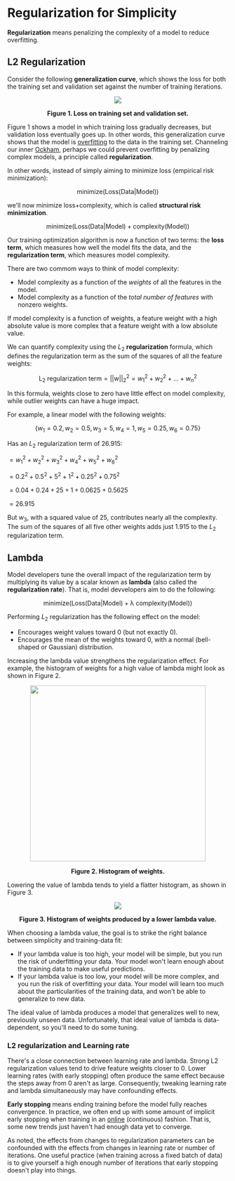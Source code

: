 # Regularization for Simplicity

**Regularization** means penalizing the complexity of a model to reduce overfitting.

## L2 Regularization

Consider the following **generalization curve**, which shows the loss for both the training set and validation set against the number of training iterations.

<div align='center'>
  <img src='https://developers.google.com/static/machine-learning/crash-course/images/RegularizationTwoLossFunctions.svg' />

  <strong>Figure 1. Loss on training set and validation set.</strong>
</div>

Figure 1 shows a model in which training loss gradually decreases, but validation loss eventually goes up. In other words, this generalization curve shows that the model is [overfitting](https://developers.google.com/machine-learning/crash-course/generalization/peril-of-overfitting) to the data in the training set. Channeling our inner [Ockham](https://developers.google.com/machine-learning/crash-course/generalization/peril-of-overfitting#ockham), perhaps we could prevent overfitting by penalizing complex models, a principle called **regularization**.

In other words, instead of simply aiming to minimize loss (empirical risk minimization):

$$\mathrm{minimize(Loss(Data \vert Model))}$$

we'll now minimize loss+complexity, which is called **structural risk minimization**.

$$\mathrm{minimize(Loss(Data \vert Model) + \mathrm{complexity(Model)})}$$

Our training optimization algorithm is now a function of two terms: the **loss term**, which measures how well the model fits the data, and the **regularization term**, which measures model complexity.

There are two commom ways to think of model complexity:

  * Model complexity as a function of the *weights* of all the features in the model.
  * Model complexity as a function of the *total number of features* with nonzero weights.

If model complexity is a function of weights, a feature weight with a high absolute value is more complex that a feature weight with a low absolute value.

We can quantify complexity using the $L_{2}$ **regularization** formula, which defines the regularization term as the sum of the squares of all the feature weights:

<div class="math-jax-block">

$$\mathrm{L_{2}\ regularization\ term} = \mathrm{\lvert \lvert w \rvert \rvert}^2_{2} = w_{1}^2 + w_{2}^2 + ... + w_{n}^2$$

</div>

In this formula, weights close to zero have little effect on model complexity, while outlier weights can have a huge impact.

For example, a linear model with the following weights:

<div class="math-jax-block">

$$\{w_{1} = 0.2, w_{2} = 0.5, w_{3} = 5, w_{4} = 1, w_{5} = 0.25, w_{6} = 0.75\}$$

</div>

Has an $L_{2}$ regularization term of 26.915:

$= w_{1}^2 + w_{2}^2 + w_{3}^2 + w_{4}^2 + w_{5}^2 + w_{6}^2$

$= 0.2^2 + 0.5^2 + 5^2 + 1^2 + 0.25^2 + 0.75^2$

$= 0.04 + 0.24 + 25 + 1 + 0.0625 + 0.5625$

$= 26.915$

But $w_{3}$, with a squared value of 25, contributes nearly all the complexity. The sum of the squares of all five other weights adds just 1.915 to the $L_{2}$ regularization term.

## Lambda

Model developers tune the overall impact of the regularization term by multiplying its value by a scalar known as **lambda** (also called the **regularization rate**). That is, model devvelopers aim to do the following:

<div class="math-jax-block">

$$\mathrm{minimize(Loss(Data \vert Model) + \lambda \ complexity(Model))}$$

</div>

Performing $L_{2}$ regularization has the following effect on the model:

  * Encourages weight values toward 0 (but not exactly 0).
  * Encourages the mean of the weights toward 0, with a normal (bell-shaped or Gaussian) distribution.

Increasing the lambda value strengthens the regularization effect. For example, the histogram of weights for a high value of lambda might look as shown in Figure 2.

<div align='center'>
  <img src='https://developers.google.com/static/machine-learning/crash-course/images/HighLambda.svg' height='400px' />

  <strong>Figure 2. Histogram of weights.</strong>
</div>

Lowering the value of lambda tends to yield a flatter histogram, as shown in Figure 3.

<div align='center'>
  <img src='https://developers.google.com/static/machine-learning/crash-course/images/LowLambda.svg' />

  <strong>Figure 3. Histogram of weights produced by a lower lambda value.</strong>
</div>

When choosing a lambda value, the goal is to strike the right balance between simplicity and training-data fit:

* If your lambda value is too high, your model will be simple, but you run the risk of underfitting your data. Your model won't learn enough about the training data to make useful predictions.
* If your lambda value is too low, your model will be more complex, and you run the risk of overfitting your data. Your model will learn too much about the particularities of the training data, and won't be able to generalize to new data.

The ideal value of lambda produces a model that generalizes well to new, previously unseen data. Unfortunately, that ideal value of lambda is data-dependent, so you'll need to do some tuning.

### L2 regularization and Learning rate

There's a close connection between learning rate and lambda. Strong L2 regularization values tend to drive feature weights closer to 0. Lower learning rates (with early stopping) often produce the same effect because the steps away from 0 aren't as large. Consequently, tweaking learning rate and lambda simultaneously may have confounding effects.

**Early stopping** means ending training before the model fully reaches convergence. In practice, we often end up with some amount of implicit early stopping when training in an [online](https://developers.google.com/machine-learning/crash-course/production-ml-systems) (continuous) fashion. That is, some new trends just haven't had enough data yet to converge.

As noted, the effects from changes to regularization parameters can be confounded with the effects from changes in learning rate or number of iterations. One useful practice (when training across a fixed batch of data) is to give yourself a high enough number of iterations that early stopping doesn't play into things.

